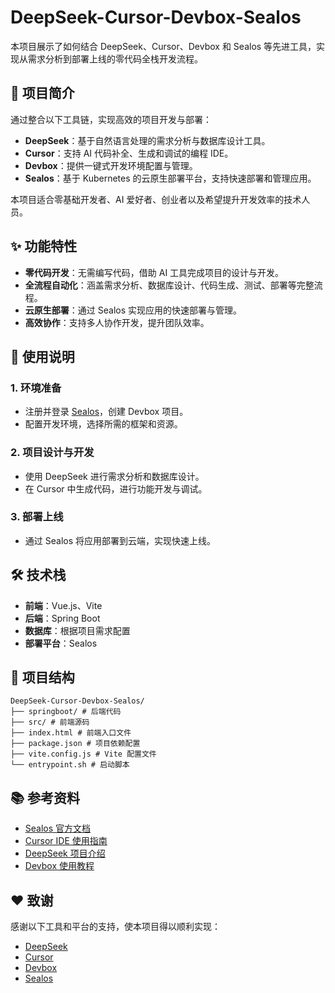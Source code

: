 # DeepSeek-Cursor-Devbox-Sealos

本项目展示了如何结合 DeepSeek、Cursor、Devbox 和 Sealos 等先进工具，实现从需求分析到部署上线的零代码全栈开发流程。

## 🧩 项目简介

通过整合以下工具链，实现高效的项目开发与部署：

- **DeepSeek**：基于自然语言处理的需求分析与数据库设计工具。
- **Cursor**：支持 AI 代码补全、生成和调试的编程 IDE。
- **Devbox**：提供一键式开发环境配置与管理。
- **Sealos**：基于 Kubernetes 的云原生部署平台，支持快速部署和管理应用。

本项目适合零基础开发者、AI 爱好者、创业者以及希望提升开发效率的技术人员。

## ✨ 功能特性

- **零代码开发**：无需编写代码，借助 AI 工具完成项目的设计与开发。
- **全流程自动化**：涵盖需求分析、数据库设计、代码生成、测试、部署等完整流程。
- **云原生部署**：通过 Sealos 实现应用的快速部署与管理。
- **高效协作**：支持多人协作开发，提升团队效率。

## 🚀 使用说明

### 1. 环境准备

- 注册并登录 [Sealos](https://sealos.io/)，创建 Devbox 项目。
- 配置开发环境，选择所需的框架和资源。

### 2. 项目设计与开发

- 使用 DeepSeek 进行需求分析和数据库设计。
- 在 Cursor 中生成代码，进行功能开发与调试。

### 3. 部署上线

- 通过 Sealos 将应用部署到云端，实现快速上线。

## 🛠 技术栈

- **前端**：Vue.js、Vite
- **后端**：Spring Boot
- **数据库**：根据项目需求配置
- **部署平台**：Sealos

## 📁 项目结构
```text
DeepSeek-Cursor-Devbox-Sealos/
├── springboot/ # 后端代码
├── src/ # 前端源码
├── index.html # 前端入口文件
├── package.json # 项目依赖配置
├── vite.config.js # Vite 配置文件
└── entrypoint.sh # 启动脚本
```

## 📚 参考资料

- [Sealos 官方文档](https://sealos.io/docs/quick-start)
- [Cursor IDE 使用指南](https://cursor.so/)
- [DeepSeek 项目介绍](https://github.com/deepseek-ai/awesome-deepseek-integration)
- [Devbox 使用教程](https://sealos.io/docs/quick-start)

## ❤️ 致谢

感谢以下工具和平台的支持，使本项目得以顺利实现：

- [DeepSeek](https://github.com/deepseek-ai/awesome-deepseek-integration)
- [Cursor](https://cursor.so/)
- [Devbox](https://sealos.io/docs/quick-start)
- [Sealos](https://sealos.io/)
